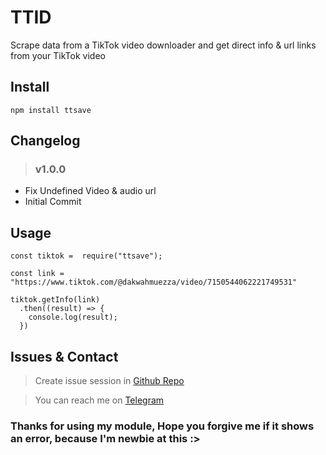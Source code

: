 # TTID
Scrape data from a TikTok video downloader and get direct info & url links from your TikTok video

## Install
```
npm install ttsave
```

## Changelog
> ### v1.0.0
- Fix Undefined Video & audio url
- Initial Commit

## Usage
```
const tiktok =  require("ttsave");

const link = "https://www.tiktok.com/@dakwahmuezza/video/7150544062221749531"

tiktok.getInfo(link)
  .then((result) => {
    console.log(result);
  })
```

## Issues & Contact
> Create issue session in [Github Repo](https://github.com/wffzy/ttid/issues)

> You can reach me on [Telegram](https://t.me@zrvxf2)

### Thanks for using my module, Hope you forgive me if it shows an error, because I'm newbie at this :>
